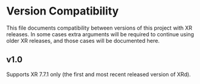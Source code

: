 # Version Compatibility

This file documents compatibility between versions of this project with XR releases.
In some cases extra arguments will be required to continue using older XR releases, and those cases will be documented here.


## v1.0

Supports XR 7.7.1 only (the first and most recent released version of XRd).
